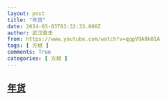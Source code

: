 ```yaml
---
layout: post
title: "年货"
date: 2024-03-03T03:32:33.000Z
author: 武汉直击
from: https://www.youtube.com/watch?v=qqgV9A8k0IA
tags: [ 方斌 ]
comments: True
categories: [ 方斌 ]
---
```

<!--1709436753000-->
[年货](https://www.youtube.com/watch?v=qqgV9A8k0IA)
------

<div>

</div>
